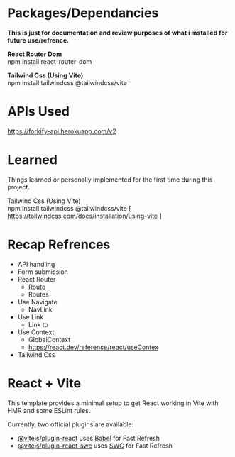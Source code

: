 # Packages/Dependancies
**This is just for documentation and review purposes of what i installed for future use/refrence.**

**React Router Dom**   
npm install react-router-dom

**Tailwind Css (Using Vite)**   
npm install tailwindcss @tailwindcss/vite


# APIs Used
https://forkify-api.herokuapp.com/v2


# Learned
Things learned or personally implemented for the first time during this project.

Tailwind Css (Using Vite)   
npm install tailwindcss @tailwindcss/vite 
[ https://tailwindcss.com/docs/installation/using-vite ]

# Recap Refrences  
- API handling
- Form submission
- React Router
  - Route
  - Routes
- Use Navigate
  - NavLink
- Use Link
  - Link to
- Use Context
  - GlobalContext
  - https://react.dev/reference/react/useContex
- Tailwind Css

  

# React + Vite

This template provides a minimal setup to get React working in Vite with HMR and some ESLint rules.

Currently, two official plugins are available:

- [@vitejs/plugin-react](https://github.com/vitejs/vite-plugin-react/blob/main/packages/plugin-react/README.md) uses [Babel](https://babeljs.io/) for Fast Refresh
- [@vitejs/plugin-react-swc](https://github.com/vitejs/vite-plugin-react-swc) uses [SWC](https://swc.rs/) for Fast Refresh
